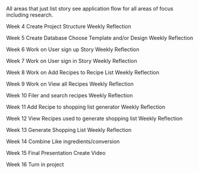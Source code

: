All areas that just list story see application flow for all areas of focus including research.

Week 4
Create Project Structure
Weekly Reflection

Week 5
Create Database
Choose Template and/or Design 
Weekly Reflection

Week 6
Work on User sign up Story
Weekly Reflection

Week 7
Work on User sign in Story
Weekly Reflection

Week 8 
Work on Add Recipes to Recipe List
Weekly Reflection

Week 9
Work on View all Recipes
Weekly Reflection

Week 10
Filer and search recipes
Weekly Reflection

Week 11
Add Recipe to shopping list generator
Weekly Reflection

Week 12
View Recipes used to generate shopping list
Weekly Reflection

Week 13
Generate Shopping List
Weekly Reflection

Week 14 
Combine Like ingredients/conversion

Week 15 
Final Presentation
Create Video

Week 16
Turn in project









